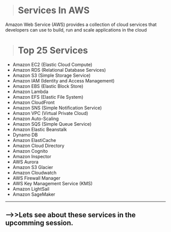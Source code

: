 ># Services In AWS
Amazon Web Service (AWS) provides a collection of cloud services that developers can use to build, run and scale applications in the cloud
># Top 25 Services
* Amazon EC2 (Elastic Cloud Compute)
* Amazon RDS (Relational Database Services)
* Amazon S3 (Simple Storage Service)
* Amazon IAM (Identity and Access Management)
* Amazon EBS (Elastic Block Store)
* Amazon Lambda
* Amazon EFS (Elastic File System)
* Amazon CloudFront
* Amazon SNS (Simple Notification Service)
* Amazon VPC (Virtual Private Cloud)
* Amazon Auto-Scaling
* Amazon SQS (Simple Queue Service)
* Amazon Elastic Beanstalk
* Dynamo DB
* Amazon ElastiCache
* Amazon Cloud Directory
* Amazon Cognito
* Amazon Inspector
* AWS Aurora
* Amazon S3 Glacier
* Amazon Cloudwatch
* AWS Firewall Manager
* AWS Key Management Service (KMS)
* Amazon LightSail
* Amazon SageMaker

***
## -->>**Lets see about these services in the upcomming session.**